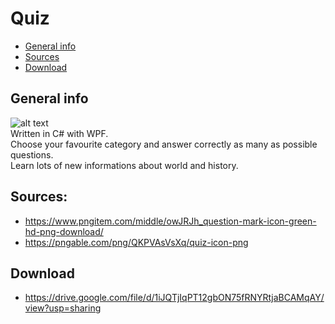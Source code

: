 # Quiz
* [General info](#general-info) 
* [Sources](#sources)
* [Download](#download)
## General info
![alt text](https://i.imgur.com/9iLKmzH.png) \
Written in C# with WPF. <br>
Choose your favourite category and answer correctly as many as possible questions. <br>
Learn lots of new informations about world and history.
## Sources:
- https://www.pngitem.com/middle/owJRJh_question-mark-icon-green-hd-png-download/
- https://pngable.com/png/QKPVAsVsXq/quiz-icon-png
## Download
- https://drive.google.com/file/d/1iJQTjIqPT12gbON75fRNYRtjaBCAMqAY/view?usp=sharing

